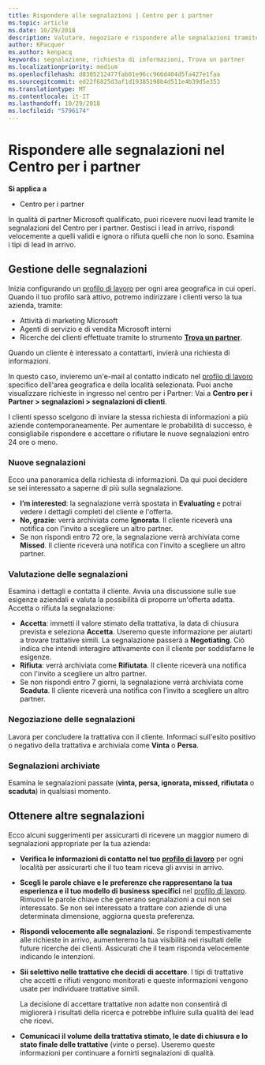 ```yaml
---
title: Rispondere alle segnalazioni | Centro per i partner
ms.topic: article
ms.date: 10/29/2018
description: Valutare, negoziare e rispondere alle segnalazioni tramite il Centro per i partner.
author: KPacquer
ms.author: kenpacq
keywords: segnalazione, richiesta di informazioni, Trova un partner
ms.localizationpriority: medium
ms.openlocfilehash: d8305212477fab01e96cc966d404d5fa427e1faa
ms.sourcegitcommit: ed22f6825d3af1d19385198b4d511e4b39d5e353
ms.translationtype: MT
ms.contentlocale: it-IT
ms.lasthandoff: 10/29/2018
ms.locfileid: "5796174"
---
```

# <a name="responding-to-referrals-in-partner-center"></a>Rispondere alle segnalazioni nel Centro per i partner

**Si applica a**

-  Centro per i partner

In qualità di partner Microsoft qualificato, puoi ricevere nuovi lead tramite le segnalazioni del Centro per i partner. Gestisci i lead in arrivo, rispondi velocemente a quelli validi e ignora o rifiuta quelli che non lo sono. Esamina i tipi di lead in arrivo. 

## <a name="referral-management"></a>Gestione delle segnalazioni

Inizia configurando un [profilo di lavoro](create-a-marketing-profile.md) per ogni area geografica in cui operi. Quando il tuo profilo sarà attivo, potremo indirizzare i clienti verso la tua azienda, tramite:

*  Attività di marketing Microsoft
*  Agenti di servizio e di vendita Microsoft interni
*  Ricerche dei clienti effettuate tramite lo strumento **[Trova un partner](https://partnercenter.microsoft.com/pcv/search)**.

Quando un cliente è interessato a contattarti, invierà una richiesta di informazioni. 

In questo caso, invieremo un'e-mail al contatto indicato nel [profilo di lavoro](create-a-marketing-profile.md) specifico dell'area geografica e della località selezionata. Puoi anche visualizzare richieste in ingresso nel centro per i Partner: Vai a **Centro per i Partner > segnalazioni > segnalazioni di clienti**.

I clienti spesso scelgono di inviare la stessa richiesta di informazioni a più aziende contemporaneamente. Per aumentare le probabilità di successo, è consigliabile rispondere e accettare o rifiutare le nuove segnalazioni entro 24 ore o meno.

### <a name="new-referrals"></a>Nuove segnalazioni

Ecco una panoramica della richiesta di informazioni. Da qui puoi decidere se sei interessato a saperne di più sulla segnalazione. 

*  **I’m interested**: la segnalazione verrà spostata in **Evaluating** e potrai vedere i dettagli completi del cliente e l'offerta. 
*  **No, grazie**: verrà archiviata come **Ignorata**. Il cliente riceverà una notifica con l'invito a scegliere un altro partner.
*  Se non rispondi entro 72 ore, la segnalazione verrà archiviata come **Missed**. Il cliente riceverà una notifica con l'invito a scegliere un altro partner.

### <a name="evaluating-referrals"></a>Valutazione delle segnalazioni

Esamina i dettagli e contatta il cliente. Avvia una discussione sulle sue esigenze aziendali e valuta la possibilità di proporre un'offerta adatta. Accetta o rifiuta la segnalazione: 

*  **Accetta**: immetti il valore stimato della trattativa, la data di chiusura prevista e seleziona **Accetta**. Useremo queste informazione per aiutarti a trovare trattative simili. La segnalazione passerà a **Negotiating**. Ciò indica che intendi interagire attivamente con il cliente per soddisfarne le esigenze.
*  **Rifiuta**: verrà archiviata come **Rifiutata**. Il cliente riceverà una notifica con l'invito a scegliere un altro partner.
*  Se non rispondi entro 7 giorni, la segnalazione verrà archiviata come **Scaduta**. Il cliente riceverà una notifica con l'invito a scegliere un altro partner.

### <a name="negotiating-referrals"></a>Negoziazione delle segnalazioni

Lavora per concludere la trattativa con il cliente. Informaci sull'esito positivo o negativo della trattativa e archiviala come **Vinta** o **Persa**. 

### <a name="archived-referrals"></a>Segnalazioni archiviate

Esamina le segnalazioni passate (**vinta, persa, ignorata, missed, rifiutata** o **scaduta**) in qualsiasi momento. 

## <a name="getting-more-referrals"></a>Ottenere altre segnalazioni

Ecco alcuni suggerimenti per assicurarti di ricevere un maggior numero di segnalazioni appropriate per la tua azienda:

*  **Verifica le informazioni di contatto nel tuo [profilo di lavoro](create-a-marketing-profile.md)** per ogni località per assicurarti che il tuo team riceva gli avvisi in arrivo.

*  **Scegli le parole chiave e le preferenze che rappresentano la tua esperienza e il tuo modello di business specifici** nel [profilo di lavoro](create-a-marketing-profile.md). Rimuovi le parole chiave che generano segnalazioni a cui non sei interessato. Se non sei interessato a trattare con aziende di una determinata dimensione, aggiorna questa preferenza.

*  **Rispondi velocemente alle segnalazioni**. Se rispondi tempestivamente alle richieste in arrivo, aumenteremo la tua visibilità nei risultati delle future ricerche dei clienti. Assicurati che il team risponda velocemente indicando le intenzioni.

*  **Sii selettivo nelle trattative che decidi di accettare**. I tipi di trattative che accetti e rifiuti vengono monitorati e queste informazioni vengono usate per individuare trattative simili. 

   La decisione di accettare trattative non adatte non consentirà di migliorerà i risultati della ricerca e potrebbe influire sulla qualità dei lead che ricevi.

*  **Comunicaci il volume della trattativa stimato, le date di chiusura e lo stato finale delle trattative** (vinte o perse). Useremo queste informazioni per continuare a fornirti segnalazioni di qualità.
